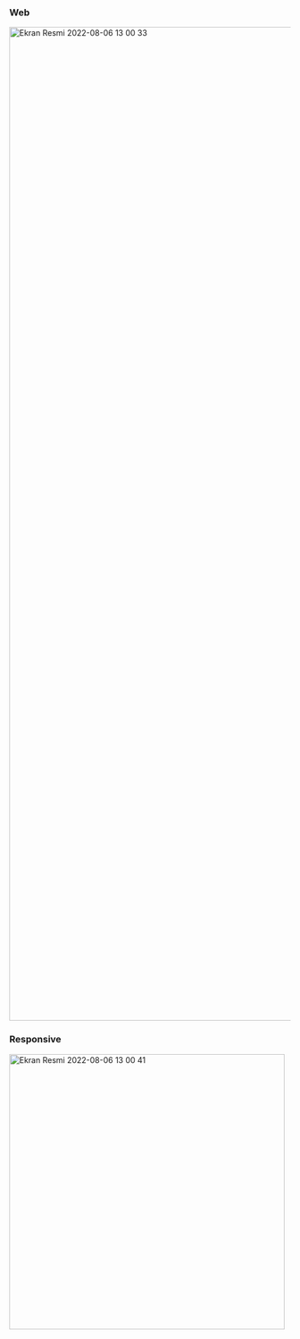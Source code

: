 
### Web
<img width="1780" alt="Ekran Resmi 2022-08-06 13 00 33" src="https://user-images.githubusercontent.com/98692987/183244169-e8ddd8e5-7cdc-442b-92ca-236cf11dba31.png">


### Responsive
<img width="493" alt="Ekran Resmi 2022-08-06 13 00 41" src="https://user-images.githubusercontent.com/98692987/183244171-b4f58679-c95d-4759-bcdc-0c839595f01e.png">
